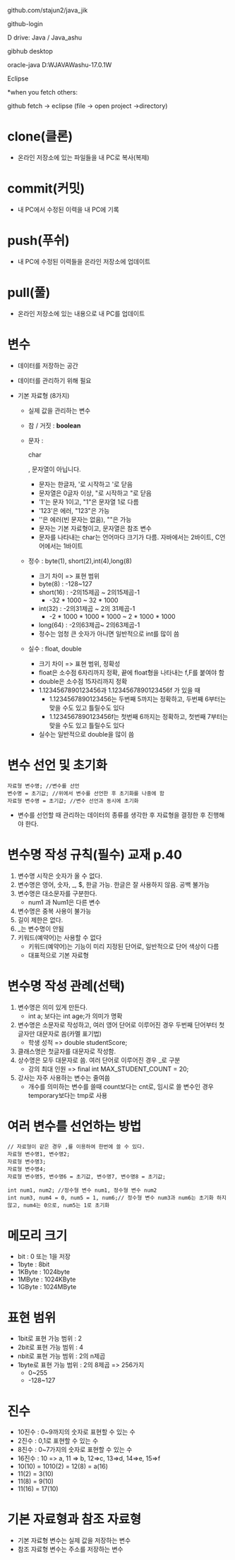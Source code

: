 github.com/stajun2/java_jik


github-login

D drive: Java / Java_ashu

gibhub desktop

oracle-java D:WJAVAWashu-17.0.1W

Eclipse 

*when you fetch others:

github fetch -> eclipse (file -> open project ->directory)



# clone(클론)

- 온라인 저장소에 있는 파일들을 내 PC로 복사(복제)

# commit(커밋)

- 내 PC에서 수정된 이력을 내 PC에 기록

# push(푸쉬)

- 내 PC에 수정된 이력들을 온라인 저장소에 업데이트

# pull(풀)

- 온라인 저장소에 있는 내용으로 내 PC를 업데이트



# 변수

- 데이터를 저장하는 공간

- 데이터를 관리하기 위해 필요

- 기본 자료형 (8가지)

  - 실제 값을 관리하는 변수

  - 참 / 거짓 : **boolean**

  - 문자 :

     char

    , 문자열이 아닙니다.

    - 문자는 한글자, '로 시작하고 '로 닫음
    - 문자열은 0글자 이상, "로 시작하고 "로 닫음
    - '1'는 문자 1이고, "1"은 문자열 1로 다름
    - '123'은 에러, "123"은 가능
    - ''은 에러(빈 문자는 없음), ""은 가능
    - 문자는 기본 자료형이고, 문자열은 참조 변수
    - 문자를 나타내는 char는 언어마다 크기가 다름. 자바에서는 2바이트, C언어에서는 1바이트

  - 정수 : byte(1), short(2),int(4),long(8)

    - 크기 차이 => 표현 범위
    - byte(8) : -128~127
    - short(16) : -2의15제곱 ~ 2의15제곱-1
      - -32 * 1000 ~ 32 * 1000
    - int(32) : -2의31제곱 ~ 2의 31제곱-1
      - -2 * 1000 * 1000 * 1000 ~ 2 * 1000 * 1000
    - long(64) : -2의63제곱~ 2의63제곱-1
    - 정수는 엄청 큰 숫자가 아니면 일반적으로 int를 많이 씀

  - 실수 : float, double

    - 크기 차이 => 표현 범위, 정확성
    - float은 소수점 6자리까지 정확, 끝에 float형을 나타내는 f,F를 붙여야 함
    - double은 소수점 15자리까지 정확
    - 1.1234567890123456과 1.1234567890123456f 가 있을 때
      - 1.1234567890123456는 두번째 5까지는 정확하고, 두번째 6부터는 맞을 수도 있고 틀릴수도 있다
      - 1.1234567890123456f는 첫번째 6까지는 정확하고, 첫번째 7부터는 맞을 수도 있고 틀릴수도 있다
    - 실수는 일반적으로 double을 많이 씀

# 변수 선언 및 초기화

```
자료형 변수명; //변수를 선언
변수명 = 초기값; //위에서 변수를 선언한 후 초기화를 나중에 함
자료형 변수명 = 초기값; //변수 선언과 동시에 초기화
```

- 변수를 선언할 때 관리하는 데이터의 종류를 생각한 후 자료형을 결정한 후 진행해야 한다.

# 변수명 작성 규칙(필수) 교재 p.40

1. 변수명 시작은 숫자가 올 수 없다.
2. 변수명은 영어, 숫자, _, $, 한글 가능. 한글은 잘 사용하지 않음. 공백 불가능
3. 변수명은 대소문자를 구분한다.
   - num1 과 Num1은 다른 변수
4. 변수명은 중복 사용이 불가능
5. 길이 제한은 없다.
6. _는 변수명이 안됨
7. 키워드(예약어)는 사용할 수 없다
   - 키워드(예약어)는 기능이 미리 지정된 단어로, 일반적으로 단어 색상이 다름
   - 대표적으로 기본 자료형

# 변수명 작성 관례(선택)

1. 변수명은 의미 있게 만든다.
   - int a; 보다는 int age;가 의미가 명확
2. 변수명은 소문자로 작성하고, 여러 영어 단어로 이루어진 경우 두번째 단어부터 첫글자만 대문자로 씀(카멜 표기법)
   - 학생 성적 => double studentScore;
3. 클래스명은 첫글자를 대문자로 작성함.
4. 상수명은 모두 대문자로 씀. 여러 단어로 이루어진 경우 _로 구분
   - 강의 최대 인원 => final int MAX_STUDENT_COUNT = 20;
5. 강사는 자주 사용하는 변수는 줄여씀
   - 개수를 의미하는 변수를 쓸때 count보다는 cnt로, 임시로 쓸 변수인 경우 temporary보다는 tmp로 사용

# 여러 변수를 선언하는 방법

```
// 자료형이 같은 경우 ,를 이용하여 한번에 쓸 수 있다.
자료형 변수명1, 변수명2;
자료형 변수명3;
자료형 변수명4;
자료형 변수명5, 변수명6 = 초기값, 변수명7, 변수명8 = 초기값;
```

```
int num1, num2; //정수형 변수 num1, 정수형 변수 num2
int num3, num4 = 0, num5 = 1, num6;// 정수형 변수 num3과 num6는 초기화 하지 않고, num4는 0으로, num5는 1로 초기화
```

# 메모리 크기

- bit : 0 또는 1을 저장
- 1byte : 8bit
- 1KByte : 1024byte
- 1MByte : 1024KByte
- 1GByte : 1024MByte

# 표현 범위

- 1bit로 표현 가능 범위 : 2
- 2bit로 표현 가능 범위 : 4
- nbit로 표현 가능 범위 : 2의 n제곱
- 1byte로 표현 가능 범위 : 2의 8제곱 => 256가지
  - 0~255
  - -128~127

# 진수

- 10진수 : 0~9까지의 숫자로 표현할 수 있는 수
- 2진수 : 0,1로 표현할 수 있는 수
- 8진수 : 0~7가지의 숫자로 표현할 수 있는 수
- 16진수 : 10 => a, 11 => b, 12=>c, 13=>d, 14=>e, 15=>f
- 10(10) = 1010(2) = 12(8) = a(16)
- 11(2) = 3(10)
- 11(8) = 9(10)
- 11(16) = 17(10)

# 기본 자료형과 참조 자료형

- 기본 자료형 변수는 실제 값을 저장하는 변수
- 참조 자료형 변수는 주소를 저장하는 변수